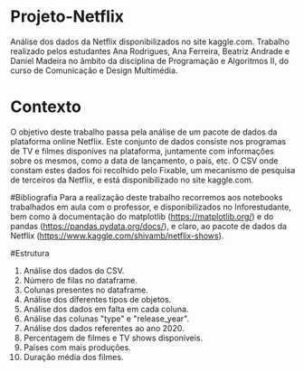 # Projeto-Netflix
Análise dos dados da Netflix disponibilizados no site kaggle.com. Trabalho realizado pelos estudantes Ana Rodrigues, Ana Ferreira, Beatriz Andrade e Daniel Madeira no âmbito da disciplina de Programação e Algoritmos II, do curso de Comunicação e Design Multimédia.

# Contexto
O objetivo deste trabalho passa pela análise de um pacote de dados da plataforma online Netflix. Este conjunto de dados consiste nos programas de TV e filmes disponíves na plataforma, juntamente com informações sobre os mesmos, como a data de lançamento, o país, etc. O CSV onde constam estes dados foi recolhido pelo Fixable, um mecanismo de pesquisa de terceiros da Netflix, e está disponibilizado no site kaggle.com.

#Bibliografia
Para a realização deste trabalho recorremos aos notebooks trabalhados em aula com o professor, e disponibilizados no Inforestudante, bem como à documentação do matplotlib (https://matplotlib.org/) e do pandas (https://pandas.pydata.org/docs/), e claro, ao pacote de dados da Netflix (https://www.kaggle.com/shivamb/netflix-shows).

#Estrutura
1. Análise dos dados do CSV.
2. Número de filas no dataframe.
3. Colunas presentes no dataframe.
4. Análise dos diferentes tipos de objetos.
5. Análise dos dados em falta em cada coluna.
6. Análise das colunas "type" e "release_year".
7. Análise dos dados referentes ao ano 2020.
8. Percentagem de filmes e TV shows disponíveis.
9. Países com mais produções.
10. Duração média dos filmes.
